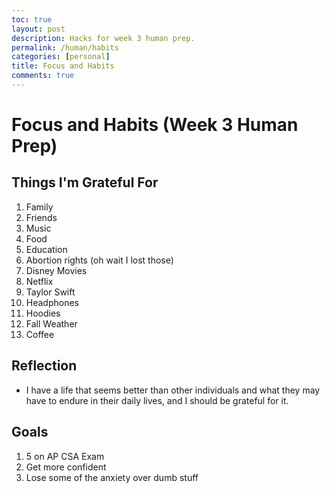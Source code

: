 ```yaml
---
toc: true
layout: post
description: Hacks for week 3 human prep.
permalink: /human/habits
categories: [personal]
title: Focus and Habits
comments: true
---
```

# Focus and Habits (Week 3 Human Prep)

## Things I'm Grateful For
1. Family
2. Friends
3. Music 
4. Food
6. Education
7. Abortion rights (oh wait I lost those)
8. Disney Movies 
10. Netflix 
11. Taylor Swift 
12. Headphones 
13. Hoodies
14. Fall Weather 
15. Coffee


## Reflection
- I have a life that seems better than other individuals and what they may have to endure in their daily lives, and I should be grateful for it. 

## Goals
1. 5 on AP CSA Exam
2. Get more confident 
3. Lose some of the anxiety over dumb stuff 
